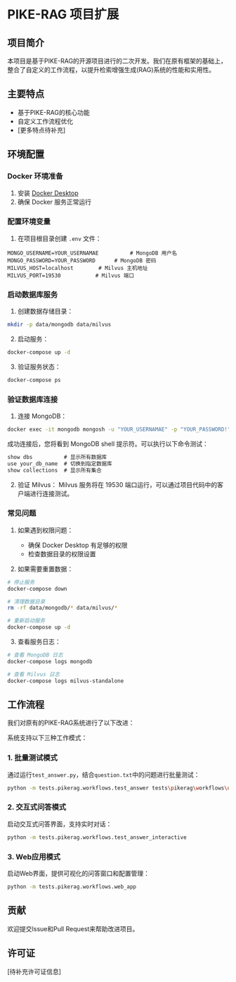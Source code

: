 # PIKE-RAG 项目扩展

## 项目简介

本项目是基于PIKE-RAG的开源项目进行的二次开发。我们在原有框架的基础上，整合了自定义的工作流程，以提升检索增强生成(RAG)系统的性能和实用性。

## 主要特点

- 基于PIKE-RAG的核心功能
- 自定义工作流程优化
- [更多特点待补充]

## 环境配置

### Docker 环境准备

1. 安装 [Docker Desktop](https://www.docker.com/products/docker-desktop/)
2. 确保 Docker 服务正常运行

### 配置环境变量

1. 在项目根目录创建 `.env` 文件：
```env
MONGO_USERNAME=YOUR_USERNAMAE          # MongoDB 用户名
MONGO_PASSWORD=YOUR_PASSWORD      # MongoDB 密码
MILVUS_HOST=localhost        # Milvus 主机地址
MILVUS_PORT=19530           # Milvus 端口
```

### 启动数据库服务

1. 创建数据存储目录：
```bash
mkdir -p data/mongodb data/milvus
```

2. 启动服务：
```bash
docker-compose up -d
```

3. 验证服务状态：
```bash
docker-compose ps
```

### 验证数据库连接

1. 连接 MongoDB：
```bash
docker exec -it mongodb mongosh -u "YOUR_USERNAMAE" -p "YOUR_PASSWORD!"
```
成功连接后，您将看到 MongoDB shell 提示符。可以执行以下命令测试：
```javascript
show dbs          # 显示所有数据库
use your_db_name  # 切换到指定数据库
show collections  # 显示所有集合
```

2. 验证 Milvus：
Milvus 服务将在 19530 端口运行，可以通过项目代码中的客户端进行连接测试。

### 常见问题

1. 如果遇到权限问题：
   - 确保 Docker Desktop 有足够的权限
   - 检查数据目录的权限设置

2. 如果需要重置数据：
```bash
# 停止服务
docker-compose down

# 清理数据目录
rm -rf data/mongodb/* data/milvus/*

# 重新启动服务
docker-compose up -d
```

3. 查看服务日志：
```bash
# 查看 MongoDB 日志
docker-compose logs mongodb

# 查看 Milvus 日志
docker-compose logs milvus-standalone
```

## 工作流程

我们对原有的PIKE-RAG系统进行了以下改进：

系统支持以下三种工作模式：

### 1. 批量测试模式

通过运行`test_answer.py`，结合`question.txt`中的问题进行批量测试：

```bash
python -m tests.pikerag.workflows.test_answer tests\pikerag\workflows\qa\mongodb_qa_retriever.yml 0
```
### 2. 交互式问答模式

启动交互式问答界面，支持实时对话：

```bash
python -m tests.pikerag.workflows.test_answer_interactive
```

### 3. Web应用模式

启动Web界面，提供可视化的问答窗口和配置管理：

```bash
python -m tests.pikerag.workflows.web_app
```
## 贡献

欢迎提交Issue和Pull Request来帮助改进项目。

## 许可证

[待补充许可证信息]
